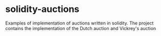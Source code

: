 # solidity-auctions
Examples of implementation of auctions written in solidity.
The project contains the implementation of the Dutch auction and Vickrey's auction
